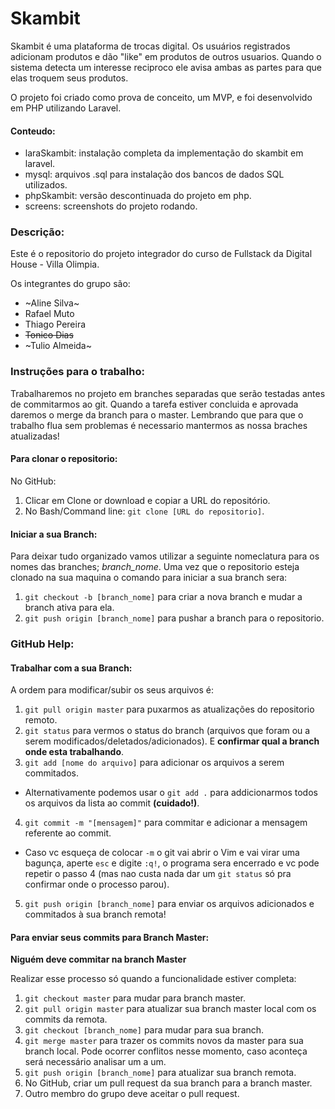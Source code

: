 ﻿# Skambit
Skambit é uma plataforma de trocas digital. Os usuários registrados adicionam produtos e dão "like" em produtos de outros usuarios. Quando o sistema detecta um interesse reciproco ele avisa ambas as partes para que elas troquem seus produtos.

O projeto foi criado como prova de conceito, um MVP, e foi desenvolvido em PHP utilizando Laravel.

#### Conteudo:
- laraSkambit: instalação completa da implementação do skambit em laravel.
- mysql: arquivos .sql para instalação dos bancos de dados SQL utilizados.
- phpSkambit: versão descontinuada do projeto em php.
- screens: screenshots do projeto rodando.

### Descrição:
Este é o repositorio do projeto integrador do curso de Fullstack da Digital House - Villa Olimpia.


Os integrantes do grupo são:
- ~Aline Silva~
- Rafael Muto
- Thiago Pereira
- ~~Tonico Dias~~
- ~Tulio Almeida~


### Instruções para o trabalho:
Trabalharemos no projeto em branches separadas que serão testadas antes de commitarmos ao git. Quando a tarefa estiver concluida e aprovada daremos o merge da branch para o master. Lembrando que para que o trabalho flua sem problemas é necessario mantermos as nossa braches atualizadas!

#### Para clonar o repositorio:

No GitHub:

1. Clicar em Clone or download e copiar a URL do repositório.
2. No Bash/Command line: `git clone [URL do repositorio]`.

#### Iniciar a sua Branch:
Para deixar tudo organizado vamos utilizar a seguinte nomeclatura para os nomes das branches; *branch_nome*.
Uma vez que o repositorio esteja clonado na sua maquina o comando para iniciar a sua branch sera:

1. `git checkout -b [branch_nome]` para criar a nova branch e mudar a branch ativa para ela.
2. `git push origin [branch_nome]` para pushar a branch para o repositorio.

### GitHub Help:

#### Trabalhar com a sua Branch:

A ordem para modificar/subir os seus arquivos é:
1. `git pull origin master` para puxarmos as atualizações do repositorio remoto.
2. `git status` para vermos o status do branch (arquivos que foram ou a serem modificados/deletados/adicionados). E **confirmar qual a branch onde esta trabalhando**.
3. `git add [nome do arquivo]` para adicionar os arquivos a serem commitados.
  * Alternativamente podemos usar o `git add .` para addicionarmos todos os arquivos da lista ao commit **(cuidado!)**.
4. `git commit -m "[mensagem]"` para commitar e adicionar a mensagem referente ao commit.
  * Caso vc esqueça de colocar `-m` o git vai abrir o Vim e vai virar uma bagunça, aperte `esc` e digite `:q!`, o programa sera encerrado e vc pode repetir o passo 4 (mas nao custa nada dar um `git status` só pra confirmar onde o processo parou).
5. `git push origin [branch_nome]` para enviar os arquivos adicionados e commitados à sua branch remota!

#### Para enviar seus commits para Branch Master: 

**Niguém deve commitar na branch Master**

Realizar esse processo só quando a funcionalidade estiver completa:
1. `git checkout master` para mudar para branch master.
2. `git pull origin master` para atualizar sua branch master local com os commits da remota.
3. `git checkout [branch_nome]` para mudar para sua branch.
4. `git merge master` para trazer os commits novos da master para sua branch local. Pode ocorrer conflitos nesse momento, caso aconteça será necessário analisar um a um.
5. `git push origin [branch_nome]` para atualizar sua branch remota.
6. No GitHub, criar um pull request da sua branch para a branch master.
7. Outro membro do grupo deve aceitar o pull request.
